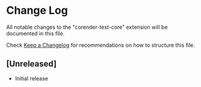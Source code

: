 # Change Log

All notable changes to the "corender-test-core" extension will be documented in this file.

Check [Keep a Changelog](http://keepachangelog.com/) for recommendations on how to structure this file.

## [Unreleased]

- Initial release